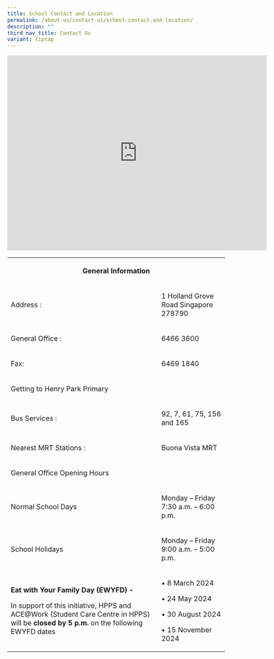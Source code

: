 ```yaml
---
title: School Contact and Location
permalink: /about-us/contact-us/school-contact-and-location/
description: ""
third_nav_title: Contact Us
variant: tiptap
---
```

<div class="iframe-wrapper">
<iframe style="border:0;" height="450" width="600" allowfullscreen="true" frameborder="0" src="https://www.google.com/maps/embed?pb=!1m14!1m8!1m3!1d7977.529385352103!2d103.784136!3d1.316783!3m2!1i1024!2i768!4f13.1!3m3!1m2!1s0x31da1a7ad360fdd1%3A0x84be576780039749!2sHenry%20Park%20Primary%20School!5e0!3m2!1sen!2sus!4v1677048386345!5m2!1sen!2sus"></iframe>
</div>
<table>
<tbody>
<tr>
<th rowspan="1" colspan="2">
<p>General Information</p>
</th>
</tr>
<tr>
<td rowspan="1" colspan="1">
<p>Address :</p>
</td>
<td rowspan="1" colspan="1">
<p>1 Holland Grove Road Singapore 278790</p>
</td>
</tr>
<tr>
<td rowspan="1" colspan="1">
<p>General Office :</p>
</td>
<td rowspan="1" colspan="1">
<p>6466 3600</p>
</td>
</tr>
<tr>
<td rowspan="1" colspan="1">
<p>Fax:</p>
</td>
<td rowspan="1" colspan="1">
<p>6469 1840</p>
</td>
</tr>
<tr>
<td rowspan="1" colspan="2">
<p>Getting to Henry Park Primary</p>
</td>
</tr>
<tr>
<td rowspan="1" colspan="1">
<p>Bus Services :</p>
</td>
<td rowspan="1" colspan="1">
<p>92, 7, 61, 75, 156 and 165</p>
</td>
</tr>
<tr>
<td rowspan="1" colspan="1">
<p>Nearest MRT Stations :</p>
</td>
<td rowspan="1" colspan="1">
<p>Buona Vista MRT</p>
</td>
</tr>
<tr>
<td rowspan="1" colspan="2">
<p>General Office Opening Hours</p>
</td>
</tr>
<tr>
<td rowspan="1" colspan="1">
<p>Normal School Days</p>
</td>
<td rowspan="1" colspan="1">
<p>Monday – Friday
<br>7:30 a.m. – 6:00 p.m.</p>
</td>
</tr>
<tr>
<td rowspan="1" colspan="1">
<p>School Holidays</p>
</td>
<td rowspan="1" colspan="1">
<p>Monday – Friday
<br>9:00 a.m. – 5:00 p.m.</p>
</td>
</tr>
<tr>
<td rowspan="1" colspan="1">
<p><strong>Eat with Your Family Day (EWYFD) - </strong>
</p>
<p>In support of this initiative, HPPS and ACE@Work (Student Care Centre
in HPPS) will be <strong>closed by 5 p.m.</strong> on the following EWYFD
dates</p>
</td>
<td rowspan="1" colspan="1">
<p>• 8 March 2024</p>
<p>• 24 May 2024</p>
<p>• 30 August 2024</p>
<p>• 15 November 2024</p>
</td>
</tr>
</tbody>
</table>
<p></p>